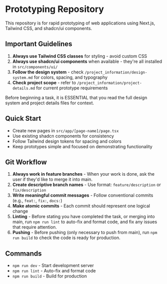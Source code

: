 # Prototyping Repository

This repository is for rapid prototyping of web applications using Next.js, Tailwind CSS, and shadcn/ui components.

## Important Guidelines

1. **Always use Tailwind CSS classes** for styling - avoid custom CSS
2. **Always use shadcn/ui components** when available - they're all installed in `src/components/ui/`
3. **Follow the design system** - check `/project_information/design-system.md` for colors, spacing, and typography
4. **Check project scope** - refer to `/project_information/project-details.md` for current prototype requirements

Before beginning a task, it is ESSENTIAL that you read the full design system and project details files for context.

## Quick Start

- Create new pages in `src/app/[page-name]/page.tsx`
- Use existing shadcn components for consistency
- Follow Tailwind design tokens for spacing and colors
- Keep prototypes simple and focused on demonstrating functionality

## Git Workflow

1. **Always work in feature branches** - When your work is done, ask the user if they'd like to merge it into main.
2. **Create descriptive branch names** - Use format: `feature/description` or `fix/description`
3. **Write meaningful commit messages** - Follow conventional commits (e.g., `feat:`, `fix:`, `docs:`)
4. **Make atomic commits** - Each commit should represent one logical change
5. **Linting** - Before stating you have completed the task, or merging into main, run `npm run lint` to auto-fix and format code, and fix any issues that require attention.
6. **Pushing** - Before pushing (only necessary to push from main), run `npm run build` to check the code is ready for production.

## Commands

- `npm run dev` - Start development server
- `npm run lint` - Auto-fix and format code
- `npm run build` - Build for production
